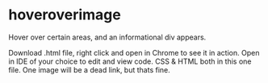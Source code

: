 # hoveroverimage
Hover over certain areas, and an informational div appears.


Download .html file, right click and open in Chrome to see it in action. Open in IDE of your choice to edit and view code. 
CSS & HTML both in this one file. One image will be a dead link, but thats fine.
